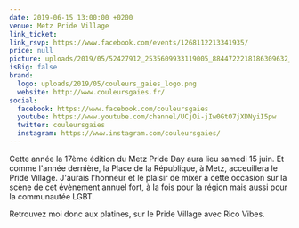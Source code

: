 ```yaml
---
date: 2019-06-15 13:00:00 +0200
venue: Metz Pride Village
link_ticket:
link_rsvp: https://www.facebook.com/events/1268112213341935/
price: null
picture: uploads/2019/05/52427912_2535609933119005_8844722218186309632_n.jpg
isBig: false
brand:
  logo: uploads/2019/05/couleurs_gaies_logo.png
  website: http://www.couleursgaies.fr/
social:
  facebook: https://www.facebook.com/couleursgaies
  youtube: https://www.youtube.com/channel/UCjOi-jIw0GtO7jXDNyiI5pw
  twitter: couleursgaies
  instagram: https://www.instagram.com/couleursgaies/
---
```


Cette année la 17ème édition du Metz Pride Day aura lieu samedi 15 juin. Et comme l'année dernière, la Place de la République, à Metz, acceuillera le Pride Village. J'aurais l'honneur et le plaisir de mixer à cette occasion sur la scène de cet évènement annuel fort, à la fois pour la région mais aussi pour la communautée LGBT.

Retrouvez moi donc aux platines, sur le Pride Village avec Rico Vibes.
